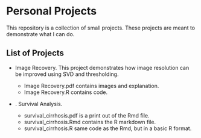 # Personal Projects
This repository is a collection of small projects. These projects are meant to demonstrate what I can do.

## List of Projects
- Image Recovery. This project demonstrates how image resolution can be improved using SVD and thresholding. 
   - Image Recovery.pdf contains images and explanation.
   - Image Recovery.R contains code.

- . Survival Analysis.
   - survival_cirrhosis.pdf is a print out of the Rmd file.
   - survival_cirrhosis.Rmd contains the R markdown file.
   - survival_cirrhosis.R same code as the Rmd, but in a basic R format.
